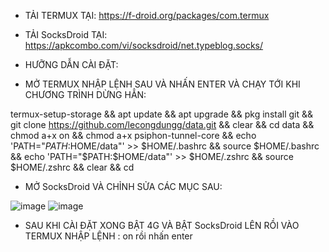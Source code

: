 - TẢI TERMUX TẠI:
https://f-droid.org/packages/com.termux

- TẢI SocksDroid TẠI:
https://apkcombo.com/vi/socksdroid/net.typeblog.socks/

- HƯỠNG DẪN CÀI ĐẶT:

+ MỞ TERMUX NHẬP LỆNH SAU VÀ NHẤN ENTER VÀ CHẠY TỚI KHI CHƯƠNG TRÌNH DỪNG HẲN:

termux-setup-storage && apt update && apt upgrade && pkg install git && git clone https://github.com/lecongdungg/data.git && clear && cd data && chmod a+x on && chmod a+x psiphon-tunnel-core && echo 'PATH="$PATH:$HOME/data"' >> $HOME/.bashrc && source $HOME/.bashrc && echo 'PATH="$PATH:$HOME/data"' >> $HOME/.zshrc && source $HOME/.zshrc && clear && cd

+ MỞ SocksDroid VÀ CHỈNH SỬA CÁC MỤC SAU:
  
![image](https://github.com/lecongdungg/data/assets/136092233/1d835bf8-3f35-4012-b488-8b7c38e7a189)
![image](https://github.com/lecongdungg/data/assets/136092233/057403b8-f220-4171-8bfc-67224c5c20c1)

- SAU KHI CÀI ĐẶT XONG BẬT 4G VÀ BẬT SocksDroid LÊN RỒI VÀO TERMUX NHẬP LỆNH : on rồi nhấn enter

